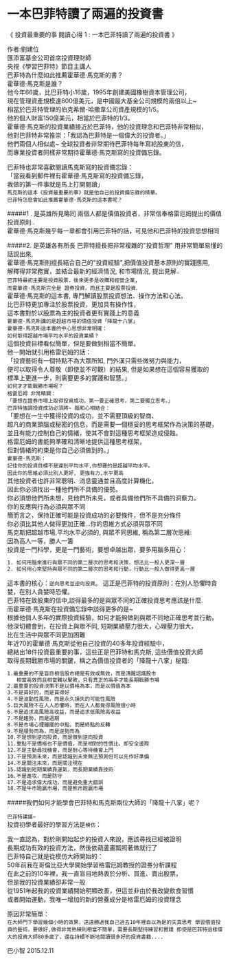 # 一本巴菲特讀了兩遍的投資書

《 投資最重要的事 閱讀心得 1 : 一本巴菲特讀了兩遍的投資書  》

作者:劉建位<br>
匯添富基金公司首席投資理財師<br>
央視《學習巴菲特》節目主講人<br>
巴菲特為什麼如此推薦霍華德·馬克斯的書？<br>
霍華德·馬克斯是誰？<br>
他今年66歲，比巴菲特小16歲，1995年創建美國橡樹資本管理公司，<br>
現在管理資產規模達800億美元，是中國最大基金公司規模的兩倍以上~<br>
相當於巴菲特管理的伯克希爾-哈撒韋公司資產規模的1/5。<br>
他的個人財富150億美元，相當於巴菲特的1/3。<br>
霍華德·馬克斯的投資業績接近於巴菲特，他的投資理念和巴菲特非常相似，<br>
他對巴菲特非常推崇：「我認為巴菲特是一個偉大的投資者。」<br>
他們兩個人相似處~ 全球投資者非常期待巴菲特每年寫給股東的信，<br>
而專業投資者同樣非常期待霍華德·馬克斯寫的投資備忘錄。<br>


巴菲特也非常喜歡閱讀馬克斯寫的投資備忘錄：<br>
「當我看到郵件裡有霍華德·馬克斯寫的投資備忘錄，<br>
我做的第一件事就是馬上打開閱讀」<br>
`馬克斯的這本《投資最重要的事》就是他自己的投資備忘錄的精華。`<br>
`巴菲特怎麼會如此推薦霍華德·馬克斯的這本書呢？`<br>

#####1 . 是英雄所見略同
兩個人都是價值投資者，非常信奉格雷厄姆提出的價值投資原則..<br>
霍華德·馬克斯幾乎每一章都會引用巴菲特的話，可見他和巴菲特的投資思想相同<br>


#####2. 是英雄各有所長
巴菲特擅長把非常複雜的"投資哲理" 用非常簡單易懂的話說出來,<br>
霍華德·馬克斯則擅長結合自己的"投資經驗",把價值投資基本原則的實踐應用,<br>
解釋得非常務實，並結合最新的經濟情況, 和市場情況, 提出見解..<br>
`巴菲特最初主要是投資股票，後來更多是收購和經營企業`，<br>
`而霍華德·馬克斯完全是 證券投資，而且主要是股票投資`.<br>
霍華德·馬克斯的這本書, 專門解讀股票投資想法、操作方法和心法，<br>
比巴菲特更加專注於股票投資，更加具有操作性，<br>
這本書對於以股票為主的投資者更有實踐上的意義<br>
`霍華德·馬克斯講的是超越市場的價值投資「降龍十八掌」`<br>
`霍華德·馬克斯這本書的中心思想非常明確：`<br>
`如何取得超越市場平均水平的投資業績？`<br>
這個投資目標看似簡單，但是要做到相當不簡單。<br>
他一開始就引用格雷厄姆的話：<br>
「投資藝術有一個特點不為大眾所知, 門外漢只需些微努力與能力，<br>
便可以取得令人尊敬（即使並不可觀）的結果, 但是如果想在這個容易獲取的<br>
標準上更進一步，則需要更多的實踐和智慧。」<br>
`如何才才能戰勝市場呢？`<br>
`格雷厄姆 非常精闢：`<br>
`「要想在證券市場上取得投資成功，第一要正確思考，第二要獨立思考。」`<br>
`巴菲特強調投資成功必須將~ 腦和心相結合：`<br>
「要想在一生中獲得投資的成功，並不需要頂級的智商、<br>
超凡的商業頭腦或秘密的信息，而是需要一個穩妥的思考框架作為決策的基礎，<br>
並且有能力控制自己的情緒，使其不會對這種思考框架造成侵蝕。<br>
格雷厄姆的書能夠準確和清晰地提供這種思考框架，<br>
但對情緒的約束是你自己必須做到的。」<br>
`霍華德·馬克斯：`<br>
`記住你的投資目標不是達到平均水平,你想要的是超越平均水平。`<br>
`因此你的思維必須比別人更好, 更強有力,水平更高` <br>
其他投資者也許非常聰明、消息靈通並且高度計算機化，<br>
因此你必須找出一種他們所不具備的優勢。<br>
你必須想他們所未想，見他們所未見，或者具備他們所不具備的洞察力。<br>
你的反應與行為必須與眾不同<br>
簡而言之，保持正確可能是投資成功的必要條件，但不是充分條件<br>
你必須比其他人做得更加正確…你的思維方式必須與眾不同<br>
馬克斯把超越市場,平均水平必須的, 與眾不同思維, 稱為第二層次思維:<br>
因為高人一等，勝人一籌<br>
投資是一門科學，更是一門藝術，要想卓越出眾，要多用腦多用心：<br>


```sh
1. 如何用腦來進行與眾不同的第二層次的思考和決策，想法比一般人更深一層
2. 如何用心來堅持與眾不同的第二層次的思考和行動，行動比一般人做得更高一層
```

這本書的核心：`逆向思考並逆向投資`。
這正是巴菲特的投資原則：在別人恐懼時貪婪，在別人貪婪時恐懼。<br>
巴菲特在致股東的信中,談得最多的是與眾不同的正確投資思考應該是什麼.<br>
而霍華德·馬克斯在投資備忘錄中談得更多的是~<br>
根據他個人多年的實際投資經驗，如何才能夠做到與眾不同地正確思考並行動，<br>
他深切體會到，在投資上與眾不同, 短期業績壓力很大，心理壓力很大，<br>
比在生活中與眾不同更加困難<br>
年近70的霍華德·馬克斯從他自己投資的40多年投資經驗中，<br>
總結出18件投資最重要的事，這些正是巴菲特和馬克斯, 這些價值投資大師<br>
取得長期戰勝市場的關鍵，稱之為價值投資者的「降龍十八掌」秘籍:<br>

```sh
1.最重要的不是盲目相信股市總是有效或無效，而是清醒認識股市
   相當高效而且相當難以擊敗，只有真正的高手才能長期戰勝市場
2.最重要的投資決策不是以價格為本，而是以價值為本
3.不是買好的，而是買得好
4.不是波動性風險，而是永久損失的可能性風險
5.巨大風險不在人人恐懼時，而在人人都覺得風險很小時
6.不是追求高風險高收益，而是追求低風險高收益
7.不是趨勢，而是週期
8.不是市場心理鐘擺的中點，而是終點的反轉
9.不是順勢而為，而是逆勢而為
10.不是想到逆向投資，而是做到逆向投資
11.重點不是價格也不是價值，而是相對的性價比，即安全邊際
12.不是主動尋找機會，而是耐心等待機會上門
13.不是預測未來，而是認識到未來無法預測但可以先作好準備
14.不是關注未來，而是關注現在
15.認識到短期業績靠運氣，而長期業績靠技術
16.不是進攻，而是防守
17.不是追求偉大成功，而是避免重大錯誤
18.不是牛市跑贏市場，而是熊市跑贏市場
```

#####我們如何才能學會巴菲特和馬克斯兩位大師的「降龍十八掌」呢？

`巴菲特建議~` <br>
投資初學者最好的學習方法是`模仿`：

我一直認為，對於剛開始起步的投資人來說，應該尋找已經被證明<br>
長期成功有效的投資方法，然後依葫蘆畫瓢照著做就行了<br>
巴菲特自己就是從模仿大師開始的：<br>
50年前我在哥倫比亞大學開始學習格雷厄姆教授的證券分析課程<br>
在此之前的10年裡，我一直盲目地熱衷於分析、買進、賣出股票，<br>
但是我的投資業績卻非常一般<br>
從1951年起我的投資業績開始明顯改善，但這並非由於我改變飲食習慣<br>
或者開始運動，我唯一增加的新的營養成分是格雷厄姆的投資理念<br>

原因非常簡單：<br>
`
在大師門下學習幾個小時的效果，遠遠勝過我自己過去10年裡自以為是的天真思考
學習價值投資的藝術，要做好,做得非常熟練則相當不簡單，需要長期堅持練習和實踐
即使是巴菲特這樣偉大的投資大師80多歲了，還在持續不斷地閱讀很多好的投資書籍....
`

巴小智     2015.12.11